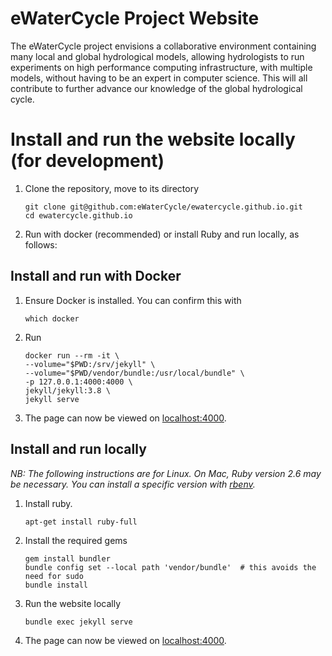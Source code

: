 # eWaterCycle Project Website

The eWaterCycle project envisions a collaborative environment containing
many local and global hydrological models, allowing hydrologists to run
experiments on high performance computing infrastructure, with multiple
models, without having to be an expert in computer science. This will all
contribute to further advance our knowledge of the global hydrological
cycle.

# Install and run the website locally (for development)

1. Clone the repository, move to its directory
    ```
    git clone git@github.com:eWaterCycle/ewatercycle.github.io.git
    cd ewatercycle.github.io
    ```
1. Run with docker (recommended) or install Ruby and run locally, as follows:

## Install and run with Docker

1. Ensure Docker is installed. You can confirm this with
    ```
    which docker
    ```
1. Run
    ```
    docker run --rm -it \
    --volume="$PWD:/srv/jekyll" \
    --volume="$PWD/vendor/bundle:/usr/local/bundle" \
    -p 127.0.0.1:4000:4000 \
    jekyll/jekyll:3.8 \
    jekyll serve
    ```
1. The page can now be viewed on [localhost:4000](http://localhost:4000/).

## Install and run locally

_NB: The following instructions are for Linux.
On Mac, Ruby version 2.6 may be necessary. You can install a specific version
with [rbenv](https://github.com/rbenv/rbenv)._

1. Install ruby.
    ```
    apt-get install ruby-full
    ```
1. Install the required gems
    ```
    gem install bundler
    bundle config set --local path 'vendor/bundle'  # this avoids the need for sudo
    bundle install
    ```
1. Run the website locally
    ```
    bundle exec jekyll serve
    ```
1. The page can now be viewed on [localhost:4000](http://localhost:4000/).
